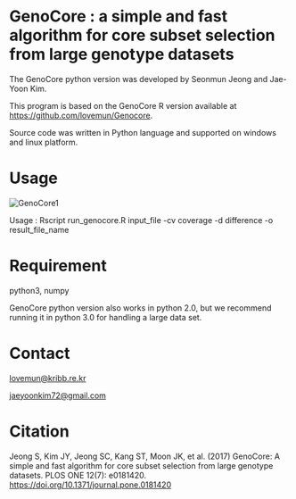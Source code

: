 # GenoCore : a simple and fast algorithm for core subset selection from large genotype datasets

The GenoCore python version was developed by Seonmun Jeong and Jae-Yoon Kim. 

This program is based on the GenoCore R version available at https://github.com/lovemun/Genocore.

Source code was written in Python language and supported on windows and linux platform.



# Usage

![GenoCore1](https://user-images.githubusercontent.com/49300659/63691101-4b1efa80-c849-11e9-995b-0de6038fbd3b.jpg)

Usage : Rscript run_genocore.R input_file -cv coverage -d difference -o result_file_name


# Requirement

python3, numpy

GenoCore python version also works in python 2.0, but we recommend running it in python 3.0 for handling a large data set.


# Contact
lovemun@kribb.re.kr

jaeyoonkim72@gmail.com


# Citation

Jeong S, Kim JY, Jeong SC, Kang ST, Moon JK, et al. (2017) GenoCore: A simple and fast algorithm for core subset selection from large genotype datasets. PLOS ONE 12(7): e0181420. https://doi.org/10.1371/journal.pone.0181420
